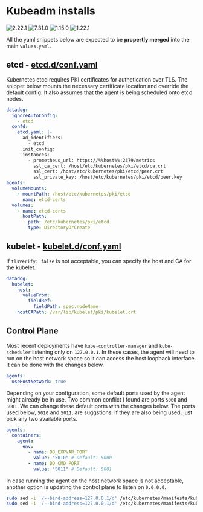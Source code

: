 # Kubeadm installs

![2.22.1](https://img.shields.io/badge/Datadog%20chart-2.22.1-632ca6?labelColor=f0f0f0&logo=Helm&logoColor=0f1689)
![7.31.0](https://img.shields.io/badge/Agent-7.31.0-632ca6?&labelColor=f0f0f0&logo=Datadog&logoColor=632ca6)
![1.15.0](https://img.shields.io/badge/Cluster%20Agent-1.15.0-632ca6?labelColor=f0f0f0&logo=Datadog&logoColor=632ca6)
![1.22.1](https://img.shields.io/badge/Kubernetes-1.22.1-326ce5?labelColor=f0f0f0&logo=Kubernetes&logoColor=326ce5)

All the yaml snippets below are expected to be **propertly merged** into the main `values.yaml`.

## etcd - [etcd.d/conf.yaml](https://github.com/DataDog/integrations-core/blob/master/etcd/datadog_checks/etcd/data/conf.yaml.example)

Kubernetes etcd requires PKI certificates for authetication over TLS. The snippet below mounts the necessary certificate location and override the default config. It also assumes that the agent is being scheduled onto etcd nodes.

```yaml
datadog:
  ignoreAutoConfig:
    - etcd
  confd:
    etcd.yaml: |-
      ad_identifiers:
        - etcd
      init_config:
      instances:
        - prometheus_url: https://%%host%%:2379/metrics
          ssl_ca_cert: /host/etc/kubernetes/pki/etcd/ca.crt
          ssl_cert: /host/etc/kubernetes/pki/etcd/peer.crt
          ssl_private_key: /host/etc/kubernetes/pki/etcd/peer.key
agents:
  volumeMounts:
    - mountPath: /host/etc/kubernetes/pki/etcd
      name: etcd-certs
  volumes:
    - name: etcd-certs
      hostPath:
        path: /etc/kubernetes/pki/etcd
        type: DirectoryOrCreate
```

## kubelet - [kubelet.d/conf.yaml](https://github.com/DataDog/integrations-core/blob/master/kubelet/datadog_checks/kubelet/data/conf.yaml.example)

If `tlsVerify: false` is not acceptable, you can specify the host and CA for the kubelet.

```yaml
datadog:
  kubelet:
    host:
      valueFrom:
        fieldRef:
          fieldPath: spec.nodeName
    hostCAPath: /var/lib/kubelet/pki/kubelet.crt
```

## Control Plane

Most recent deployments have `kube-controller-manager` and `kube-scheduler` listening only on `127.0.0.1`. In these cases, the agent will need to run on the host network space so it can access the host loopback interface. It can be done with the changes below.

```yaml
agents:
  useHostNetwork: true
```

Depending on your configuration, some default ports used by the agent might already be in use. Two common conflict I found are ports `5000` and `5001`. We can change these default ports with the changes below. The ports used below, `5010` and `5011`, are suggstions. If they are also being used, just pick any two available ports.

```yaml
agents:
  containers:
    agent:
      env:
        - name: DD_EXPVAR_PORT
          value: "5010" # Default: 5000
        - name: DD_CMD_PORT
          value: "5011" # Default: 5001
```

In case running the agent on the host network space is not acceptable, another option is updating the control plane to listen on `0.0.0.0`.

```bash
sudo sed -i '/--bind-address=127.0.0.1/d' /etc/kubernetes/manifests/kube-scheduler.yaml
sudo sed -i '/--bind-address=127.0.0.1/d' /etc/kubernetes/manifests/kube-controller-manager.yaml
```
